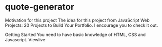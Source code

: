# quote-generator
Motivation for this project
The idea for this project from JavaScript Web Projects: 20 Projects to Build Your Portfolio. I encourage you to check it out.

Getting Started
You need to have basic knowledge of HTML, CSS and Javascript.
Viewlive
